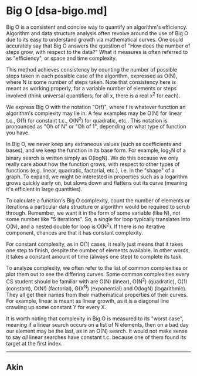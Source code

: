 # Big O [dsa-bigo.md]

Big O is a consistent and concise way to quantify an algorithm's efficiency.
Algorithm and data structure analysis often revolve around the use of Big O due
to its easy to understand growth via mathematical curves. One could accurately
say that Big O answers the question of "How does the number of steps grow, with
respect to the data?" What it measures is often referred to as "efficiency", or
space and time complexity.

This method achieves consistency by counting the number of possible steps taken
in each possible case of the algorithm, expressed as O(N), where N is some
number of steps taken. Note that consistency here is meant as working properly,
for a variable number of elements or steps involved (think universal
quantifiers; for all x, there is a real x<sup>2</sup> for each).

We express Big O with the notation "O(f)", where f is whatever function an
algorithm's complexity may lie in. A few examples may be O(N) for linear t.c.,
O(1) for constant t.c., O(N<sup>2</sup>) for quadratic, etc.. This notation is
pronounced as "Oh of N" or "Oh of 1", depending on what type of function you
have.

In Big O, we never keep any extraneous values (such as coefficients and bases),
and we keep the function in its base form. For example, log<sub>2</sub>N of
a binary search is written simply as O(logN). We do this because we only really
care about how the function grows, with respect to other types of functions
(e.g.  linear, quadratic, factorial, etc.), i.e. in the "shape" of a graph. To
expand, we might be interested in properties such as a logarithm grows quickly
early on, but slows down and flattens out its curve (meaning it's efficient in
large quantities).

To calculate a function's Big O complexity, count the number of elements or
iterations a particular data structure or algorithm would be required to scrub
through. Remember, we want it in the form of some variable (like N), not some
number like "5 iterations". So, a single for loop typically translates into
O(N), and a nested double for loop is O(N<sup>2</sup>). If there is no iterative
component, chances are that it has constant complexity.

For constant complexity, as in O(1) cases, it really just means that it takes
one step to finish, despite the number of elements available. In other words, it
takes a constant amount of time (always one step) to complete its task.

To analyze complexity, we often refer to the list of common complexities or plot
them out to see the differing curves. Some common complexities every CS student
should be familiar with are O(N) (linear), O(N<sup>2</sup>) (quadratic), O(1)
(constant), O(N!) (factorial), O(X<sup>N</sup>) (exponential) and O(logN)
(logarithmic). They all get their names from their mathematical properties of
their curves. For example, linear is meant as linear growth, as it is a diagonal
line crawling up some constant Y for every X.

It is worth noting that complexity in Big O is measured to its "worst case",
meaning if a linear search occurs on a list of N elements, then on a bad day our
element may be the last, as in an O(N) search. It would not make sense to say
_all_ linear searches have constant t.c. because one of them found its target at
the first index.

---

## Akin
